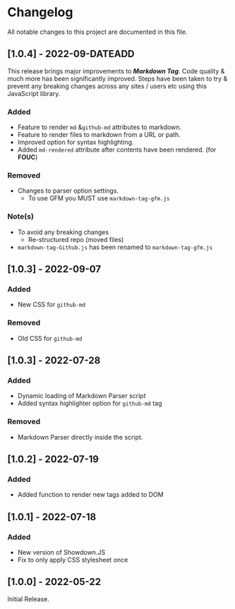 # Changelog

All notable changes to this project are documented in this file.


## [1.0.4] - 2022-09-DATEADD

This release brings major improvements to <b><i>Markdown Tag</i></b>. Code quality & much more has been significantly improved. Steps have been taken to try & prevent any breaking changes across any sites / users etc using this JavaScript library.

### Added

- Feature to render <code>md</code> &<code>github-md</code> attributes to markdown. 
- Feature to render files to markdown from a URL or path.
- Improved option for syntax highlighting.
- Added <code>md-rendered</code> attribute after contents have been rendered. (for <b>FOUC</b>)

### Removed 

- Changes to parser option settings.
  - To use GFM you MUST use <code>markdown-tag-gfm.js</code>


### Note(s)

- To avoid any breaking changes
  - Re-structured repo (moved files)
- <code>markdown-tag-Github.js</code> has been renamed to <code>markdown-tag-gfm.js</code>



## [1.0.3] - 2022-09-07

### Added

- New CSS for <code>github-md</code>

### Removed 

- Old CSS for <code>github-md</code>



## [1.0.3] - 2022-07-28

### Added

- Dynamic loading of Markdown Parser script 
- Added syntax highlighter option for <code>github-md</code> tag

### Removed 

- Markdown Parser directly inside the script. 


## [1.0.2] - 2022-07-19

### Added

- Added function to render new tags added to DOM


## [1.0.1] - 2022-07-18


### Added

- New version of Showdown.JS 
- Fix to only apply CSS stylesheet once

## [1.0.0] - 2022-05-22

Initial Release.


<!--
These Markdown anchors provide a link to the diff for each release. They should be
updated any time a new release is cut.

[Unreleased]: /
[1.0.0]: /v0.0.1

-->
